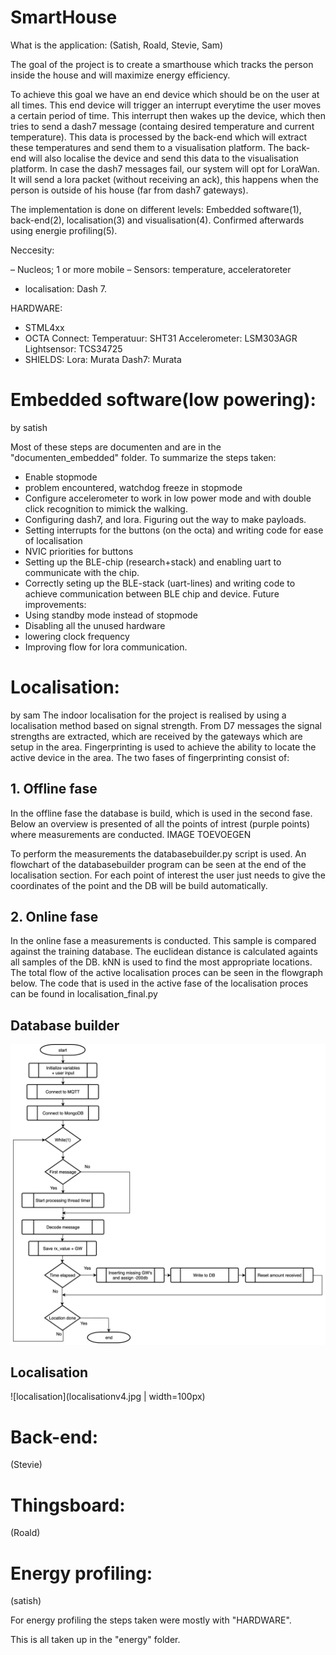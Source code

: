 # SmartHouse

What is the application:
(Satish, Roald, Stevie, Sam)

The goal of the project is to create a smarthouse which tracks the person inside the house and will maximize energy efficiency. 

To achieve this goal we have an end device which should be on the user at all times. This end device will trigger an interrupt everytime the user moves a certain period of time. This interrupt then wakes up the device, which then tries to send a dash7 message (containg desired temperature and current temperature). This data is processed by the back-end which will extract these temperatures and send them to a visualisation platform. The back-end will also localise the device and send this data to the visualisation platform. In case the dash7 messages fail, our system will opt for LoraWan. It will send a lora packet (without receiving an ack), this happens when the person is outside of his house (far from dash7 gateways). 

The implementation is done on different levels: Embedded software(1), back-end(2), localisation(3) and visualisation(4). Confirmed afterwards using energie profiling(5). 

Neccesity:

– Nucleos; 1 or more mobile
– Sensors: temperature, acceleratoreter
- localisation: Dash 7.

HARDWARE: 
- STML4xx
- OCTA Connect: 
Temperatuur: SHT31
Accelerometer: LSM303AGR
Lightsensor: TCS34725
- SHIELDS:
Lora: Murata
Dash7: Murata

# Embedded software(low powering):
by satish

Most of these steps are documenten and are in the "documenten_embedded" folder. 
To summarize the steps taken:
- Enable stopmode
- problem encountered, watchdog freeze in stopmode
- Configure accelerometer to work in low power mode and with double click recognition to mimick the walking.
- Configuring dash7, and lora. Figuring out the way to make payloads.
- Setting interrupts for the buttons (on the octa) and writing code for ease of localisation 
- NVIC priorities for buttons
- Setting up the BLE-chip (research+stack) and enabling uart to communicate with the chip.
- Correctly seting up the BLE-stack (uart-lines) and writing code to achieve communication between BLE chip and device.
Future improvements:
- Using standby mode instead of stopmode
- Disabling all the unused hardware
- lowering clock frequency
- Improving flow for lora communication. 

# Localisation:
by sam
The indoor localisation for the project is realised by using a localisation method based on signal strength. 
From D7 messages the signal strengths are extracted, which are received by the gateways which are setup in the area. 
Fingerprinting is used to achieve the ability to locate the active device in the area. 
The two fases of fingerprinting consist of:
## 1. Offline fase
 In the offline fase the database is build, which is used in the second fase. 
 Below an overview is presented of all the points of intrest (purple points) where measurements are conducted.
 IMAGE TOEVOEGEN 
 
 To perform the measurements the databasebuilder.py script is used. An flowchart of the databasebuilder program can be seen     at the end of the localisation section. 
 For each point of interest the user just needs to give the coordinates of the point and the DB will be build automatically.
 
## 2. Online fase
 In the online fase a measurements is conducted. This sample is compared against the training database.
 The euclidean distance is calculated againts all samples of the DB. 
 kNN is used to find the most appropriate locations. 
 The total flow of the active localisation proces can be seen in the flowgraph below. 
 The code that is used in the active fase of the localisation proces can be found in localisation_final.py

## Database builder
![databasebuilder](databasebuilderv4.jpg)

## Localisation
![localisation](localisationv4.jpg | width=100px) 

# Back-end:
(Stevie)

# Thingsboard: 
(Roald)

# Energy profiling:
(satish)

For energy profiling the steps taken were mostly with "HARDWARE".

This is all taken up in the "energy" folder. 


 

 


